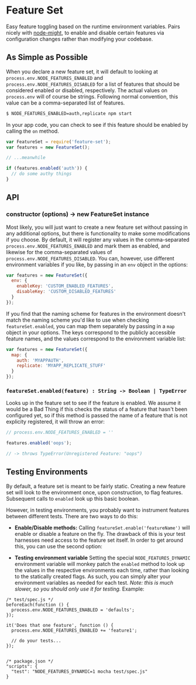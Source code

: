 # Feature Set
Easy feature toggling based on the runtime environment
variables. Pairs nicely with
[node-might](https://www.npmjs.com/package/might), to enable and
disable certain features via configuration changes rather than
modifying your codebase.

## As Simple as Possible
When you declare a new feature set, it will default to looking at
`process.env.NODE_FEATURES_ENABLED` and
`process.env.NODE_FEATURES_DISABLED` for a list of features that
should be considered enabled or disabled, respectively. The actual
values on `process.env` will of course be strings. Following normal
convention, this value can be a comma-separated list of features.

```bash
$ NODE_FEATURES_ENABLED=auth,replicate npm start
```

In your app code, you can check to see if this feature should be
enabled by calling the `on` method.

```javascript
var FeatureSet = require('feature-set');
var features = new FeatureSet();

// ...meanwhile

if (features.enabled('auth')) {
  // do some authy things
}
```

## API

### constructor (options) -> new FeatureSet instance
Most likely, you will just want to create a new feature set without
passing in any additional options, but there is functionality to make
some modifications if you choose. By default, it will register any
values in the comma-separated `process.env.NODE_FEATURES_ENABLED`
and mark them as enabled, and likewise for the comma-separated values
of `process.env.NODE_FEATURES_DISABLED`. You can, however, use
different environment variables if you like, by passing in an `env`
object in the options:

```javascript
var features = new FeatureSet({
  env: {
    enableKey: 'CUSTOM_ENABLED_FEATURES',
    disableKey: 'CUSTOM_DISABLED_FEATURES'
  }
});
```

If you find that the naming scheme for features in the environment
doesn't match the naming scheme you'd like to use when checking
`featureSet.enabled`, you can map them separately by passing in a
`map` object in your options. The keys correspond to the publicly
accessible feature names, and the values correspond to the environment
variable list:

```javascript
var features = new FeatureSet({
  map: {
    auth: 'MYAPPAUTH',
    replicate: 'MYAPP_REPLICATE_STUFF'
  }
});
```

### `featureSet.enabled(feature) : String -> Boolean | TypeError`
Looks up in the feature set to see if the feature is enabled. We assume
it would be a Bad Thing if this checks the status of a feature that
hasn't been configured yet, so if this method is passed the name of a feature
that is not explicity registered, it will throw an error:

```javascript
// process.env.NODE_FEATURES_ENABLED = ''

features.enabled('oops');

// -> throws TypeError(Unregistered Feature: "oops")
```

## Testing Environments
By default, a feature set is meant to be fairly static. Creating a new
feature set will look to the environment once, upon construction, to
flag features. Subsequent calls to `enabled` look up this basic
boolean.

However, in testing environments, you probably want to instrument
features between different tests. There are two ways to do this:

- **Enable/Disable methods:** Calling
  `featureSet.enable('featureName')` will enable or disable a feature
  on the fly. The drawback of this is your test harnesses need access
  to the feature set itself. In order to get around this, you can use
  the second option:

- **Testing environment variable** Setting the special
  `NODE_FEATURES_DYNAMIC` environment variable will monkey patch the
  `enabled` method to look up the values in the respective
  environments each time, rather than looking to the statically
  created flags. As such, you can simply alter your environment
  variables as needed for each test. *Note: this is much slower, so
  you should only use it for testing.* Example:

```
/* test/spec.js */
beforeEach(function () {
  process.env.NODE_FEATURES_ENABLED = 'defaults';
});

it('Does that one feature', function () {
  process.env.NODE_FEATURES_ENABLED += 'feature1';

  // do your tests...
});


/* package.json */
"scripts": {
  "test": "NODE_FEATURES_DYNAMIC=1 mocha test/spec.js"
}
```

